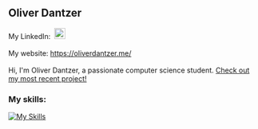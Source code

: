 ## Oliver Dantzer
My LinkedIn:&nbsp;
<a href="https://www.linkedin.com/in/oliverdantzer/">
  <img alt="Oliver's LinkedIN" width="22px" src="https://raw.githubusercontent.com/peterthehan/peterthehan/master/assets/linkedin.svg" />
</a><br><br>
My website: https://oliverdantzer.me/<br><br>
Hi, I'm Oliver Dantzer, a passionate computer science student. [Check out my most recent project!](https://github.com/oliverdantzer/music-generation)

### My skills:
[![My Skills](https://skillicons.dev/icons?i=python,c,cpp,java,matlab,js,html,css,bash,git,docker,linux)](https://skillicons.dev)
